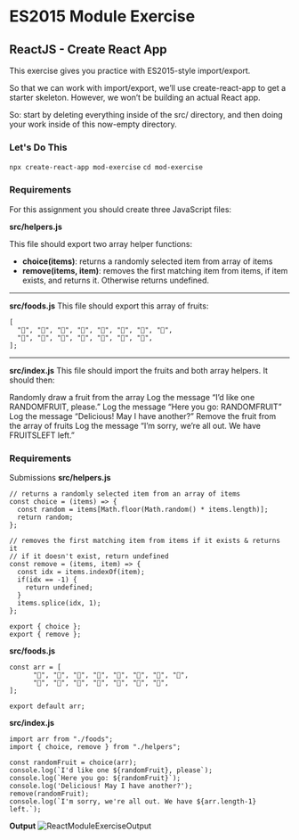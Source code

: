 # ES2015 Module Exercise
## ReactJS - Create React App

This exercise gives you practice with ES2015-style import/export.

So that we can work with import/export, we’ll use create-react-app to get a starter skeleton. However, we won’t be building an actual React app.

So: start by deleting everything inside of the src/ directory, and then doing your work inside of this now-empty directory.

### Let's Do This

`npx create-react-app mod-exercise`
`cd mod-exercise`

### Requirements

For this assignment you should create three JavaScript files:

**src/helpers.js**

This file should export two array helper functions:

-   **choice(items)**: returns a randomly selected item from array of items
-   **remove(items, item)**: removes the first matching item from items, if item exists, and returns it. Otherwise returns undefined.


---

**src/foods.js**
This file should export this array of fruits:

    [
      "🍇", "🍈", "🍉", "🍊", "🍋", "🍌", "🍍", "🍎",
      "🍏", "🍐", "🍒", "🍓", "🥝", "🍅", "🥑",
    ];

---

**src/index.js**
This file should import the fruits and both array helpers. It should then:

Randomly draw a fruit from the array
Log the message “I’d like one RANDOMFRUIT, please.”
Log the message “Here you go: RANDOMFRUIT”
Log the message “Delicious! May I have another?”
Remove the fruit from the array of fruits
Log the message “I’m sorry, we’re all out. We have FRUITSLEFT left.”

### Requirements
Submissions
**src/helpers.js**

    // returns a randomly selected item from an array of items
    const choice = (items) => {
      const random = items[Math.floor(Math.random() * items.length)];
      return random;
    };
    
    // removes the first matching item from items if it exists & returns it
    // if it doesn't exist, return undefined
    const remove = (items, item) => {
      const idx = items.indexOf(item);
      if(idx == -1) {
        return undefined;
      }
      items.splice(idx, 1);
    };
    
    export { choice };
    export { remove };

**src/foods.js**

    const arr = [
          "🍇", "🍈", "🍉", "🍊", "🍋", "🍌", "🍍", "🍎",
          "🍏", "🍐", "🍒", "🍓", "🥝", "🍅", "🥑",
    ];
    
    export default arr;

**src/index.js**

    import arr from "./foods";
    import { choice, remove } from "./helpers";
    
    const randomFruit = choice(arr);
    console.log(`I'd like one ${randomFruit}, please`);
    console.log(`Here you go: ${randomFruit}`);
    console.log('Delicious! May I have another?');
    remove(randomFruit);
    console.log(`I'm sorry, we're all out. We have ${arr.length-1} left.`);

**Output**
![ReactModuleExerciseOutput](./ReactModuleExerciseOutput)

